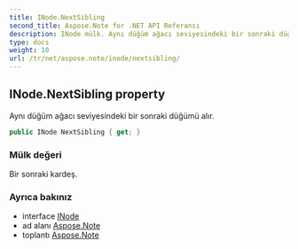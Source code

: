 ```yaml
---
title: INode.NextSibling
second_title: Aspose.Note for .NET API Referansı
description: INode mülk. Aynı düğüm ağacı seviyesindeki bir sonraki düğümü alır.
type: docs
weight: 10
url: /tr/net/aspose.note/inode/nextsibling/
---
```

## INode.NextSibling property

Aynı düğüm ağacı seviyesindeki bir sonraki düğümü alır.

```csharp
public INode NextSibling { get; }
```

### Mülk değeri

Bir sonraki kardeş.

### Ayrıca bakınız

* interface [INode](../)
* ad alanı [Aspose.Note](../../inode/)
* toplantı [Aspose.Note](../../../)


